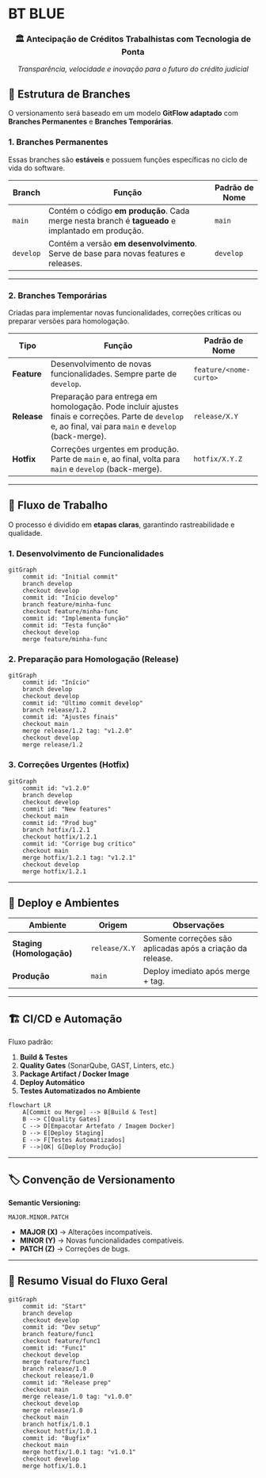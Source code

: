 # BT BLUE

<div align="center">
  <h3>🏛️ Antecipação de Créditos Trabalhistas com Tecnologia de Ponta</h3>
  <p><em>Transparência, velocidade e inovação para o futuro do crédito judicial</em></p>
</div>

## 📂 Estrutura de Branches

O versionamento será baseado em um modelo **GitFlow adaptado** com **Branches Permanentes** e **Branches Temporárias**.

### 1. **Branches Permanentes**
Essas branches são **estáveis** e possuem funções específicas no ciclo de vida do software.

| Branch | Função | Padrão de Nome |
|--------|--------|----------------|
| `main` | Contém o código **em produção**. Cada merge nesta branch é **tagueado** e implantado em produção. | `main` |
| `develop` | Contém a versão **em desenvolvimento**. Serve de base para novas features e releases. | `develop` |

---

### 2. **Branches Temporárias**
Criadas para implementar novas funcionalidades, correções críticas ou preparar versões para homologação.

| Tipo | Função | Padrão de Nome |
|------|--------|----------------|
| **Feature** | Desenvolvimento de novas funcionalidades. Sempre parte de `develop`. | `feature/<nome-curto>` |
| **Release** | Preparação para entrega em homologação. Pode incluir ajustes finais e correções. Parte de `develop` e, ao final, vai para `main` e `develop` (back-merge). | `release/X.Y` |
| **Hotfix** | Correções urgentes em produção. Parte de `main` e, ao final, volta para `main` e `develop` (back-merge). | `hotfix/X.Y.Z` |

---

## 🔄 Fluxo de Trabalho

O processo é dividido em **etapas claras**, garantindo rastreabilidade e qualidade.

### **1. Desenvolvimento de Funcionalidades**
```mermaid
gitGraph
    commit id: "Initial commit"
    branch develop
    checkout develop
    commit id: "Início develop"
    branch feature/minha-func
    checkout feature/minha-func
    commit id: "Implementa função"
    commit id: "Testa função"
    checkout develop
    merge feature/minha-func
```

### **2. Preparação para Homologação (Release)**
```mermaid
gitGraph
    commit id: "Início"
    branch develop
    checkout develop
    commit id: "Último commit develop"
    branch release/1.2
    commit id: "Ajustes finais"
    checkout main
    merge release/1.2 tag: "v1.2.0"
    checkout develop
    merge release/1.2
```

### **3. Correções Urgentes (Hotfix)**
```mermaid
gitGraph
    commit id: "v1.2.0"
    branch develop
    checkout develop
    commit id: "New features"
    checkout main
    commit id: "Prod bug"
    branch hotfix/1.2.1
    checkout hotfix/1.2.1
    commit id: "Corrige bug crítico"
    checkout main
    merge hotfix/1.2.1 tag: "v1.2.1"
    checkout develop
    merge hotfix/1.2.1
```

---

## 🚀 Deploy e Ambientes

| Ambiente | Origem | Observações |
|----------|--------|-------------|
| **Staging (Homologação)** | `release/X.Y` | Somente correções são aplicadas após a criação da release. |
| **Produção** | `main` | Deploy imediato após merge + tag. |

---

## 🏗 CI/CD e Automação

Fluxo padrão:
1. **Build & Testes**
2. **Quality Gates** (SonarQube, GAST, Linters, etc.)
3. **Package Artifact / Docker Image**
4. **Deploy Automático**
5. **Testes Automatizados no Ambiente**

```mermaid
flowchart LR
    A[Commit ou Merge] --> B[Build & Test]
    B --> C[Quality Gates]
    C --> D[Empacotar Artefato / Imagem Docker]
    D --> E[Deploy Staging]
    E --> F[Testes Automatizados]
    F -->|OK| G[Deploy Produção]
```

---

## 🏷 Convenção de Versionamento
**Semantic Versioning:**
```
MAJOR.MINOR.PATCH
```
- **MAJOR (X)** → Alterações incompatíveis.
- **MINOR (Y)** → Novas funcionalidades compatíveis.
- **PATCH (Z)** → Correções de bugs.

---

## 📌 Resumo Visual do Fluxo Geral

```mermaid
gitGraph
    commit id: "Start"
    branch develop
    checkout develop
    commit id: "Dev setup"
    branch feature/func1
    checkout feature/func1
    commit id: "Func1"
    checkout develop
    merge feature/func1
    branch release/1.0
    checkout release/1.0
    commit id: "Release prep"
    checkout main
    merge release/1.0 tag: "v1.0.0"
    checkout develop
    merge release/1.0
    checkout main
    branch hotfix/1.0.1
    checkout hotfix/1.0.1
    commit id: "Bugfix"
    checkout main
    merge hotfix/1.0.1 tag: "v1.0.1"
    checkout develop
    merge hotfix/1.0.1
```

